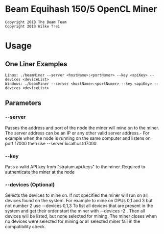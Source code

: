 # Beam Equihash 150/5 OpenCL Miner

```
Copyright 2018 The Beam Team
Copyright 2018 Wilke Trei 
```


# Usage
## One Liner Examples
```
Linux: ./beamMiner --server <hostName>:<portNumer> --key <apiKey> --devices <deviceList>
Windows: ./beamMiner --server <hostName>:<portNumer> --key <apiKey> --devices <deviceList>
```

## Parameters
### --server 
Passes the address and port of the node the miner will mine on to the miner.
The server address can be an IP or any other valid server address.- For example when the node
is running on the same computer and listens on port 17000 then use --server localhost:17000

### --key
Pass a valid API key from "stratum.api.keys" to the miner. Required to authenticate the miner at the node

### --devices (Optional)
Selects the devices to mine on. If not specified the miner will run on all devices found on the system. 
For example to mine on GPUs 0,1 and 3 but not number 2 use --devices 0,1,3
To list all devices that are present in the system and get their order start the miner with --devices -2 .
Then all devices will be listed, but none selected for mining. The miner closes when no devices were 
selected for mining or all selected miner fail in the compatibility check.
